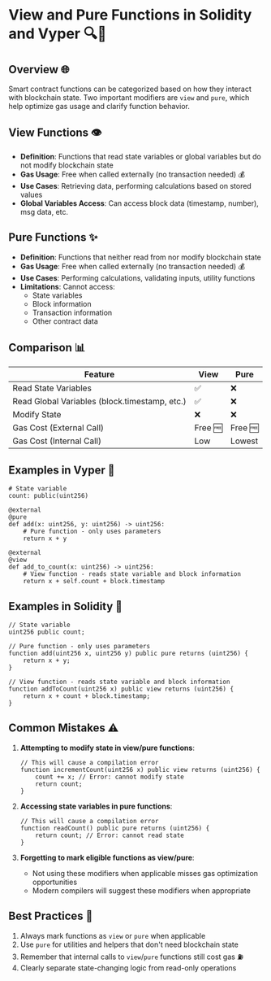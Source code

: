 # View and Pure Functions in Solidity and Vyper 🔍🧪

## Overview 🌐
Smart contract functions can be categorized based on how they interact with blockchain state. Two important modifiers are `view` and `pure`, which help optimize gas usage and clarify function behavior.

## View Functions 👁️
- **Definition**: Functions that read state variables or global variables but do not modify blockchain state
- **Gas Usage**: Free when called externally (no transaction needed) 💰
- **Use Cases**: Retrieving data, performing calculations based on stored values
- **Global Variables Access**: Can access block data (timestamp, number), msg data, etc.

## Pure Functions ✨
- **Definition**: Functions that neither read from nor modify blockchain state
- **Gas Usage**: Free when called externally (no transaction needed) 💰
- **Use Cases**: Performing calculations, validating inputs, utility functions
- **Limitations**: Cannot access:
  - State variables
  - Block information
  - Transaction information
  - Other contract data

## Comparison 📊

| Feature | View | Pure |
|---------|------|------|
| Read State Variables | ✅ | ❌ |
| Read Global Variables (block.timestamp, etc.) | ✅ | ❌ |
| Modify State | ❌ | ❌ |
| Gas Cost (External Call) | Free 🆓 | Free 🆓 |
| Gas Cost (Internal Call) | Low | Lowest |

## Examples in Vyper 🐍

```vyper
# State variable
count: public(uint256)

@external
@pure
def add(x: uint256, y: uint256) -> uint256:
    # Pure function - only uses parameters
    return x + y

@external
@view
def add_to_count(x: uint256) -> uint256:
    # View function - reads state variable and block information
    return x + self.count + block.timestamp
```

## Examples in Solidity 💎

```solidity
// State variable
uint256 public count;

// Pure function - only uses parameters
function add(uint256 x, uint256 y) public pure returns (uint256) {
    return x + y;
}

// View function - reads state variable and block information
function addToCount(uint256 x) public view returns (uint256) {
    return x + count + block.timestamp;
}
```

## Common Mistakes ⚠️

1. **Attempting to modify state in view/pure functions**:
   ```solidity
   // This will cause a compilation error
   function incrementCount(uint256 x) public view returns (uint256) {
       count += x; // Error: cannot modify state
       return count;
   }
   ```

2. **Accessing state variables in pure functions**:
   ```solidity
   // This will cause a compilation error
   function readCount() public pure returns (uint256) {
       return count; // Error: cannot read state
   }
   ```

3. **Forgetting to mark eligible functions as view/pure**:
   - Not using these modifiers when applicable misses gas optimization opportunities
   - Modern compilers will suggest these modifiers when appropriate

## Best Practices 🚀

1. Always mark functions as `view` or `pure` when applicable
2. Use `pure` for utilities and helpers that don't need blockchain state
3. Remember that internal calls to `view`/`pure` functions still cost gas ⛽
4. Clearly separate state-changing logic from read-only operations